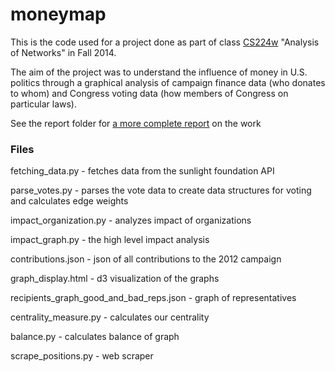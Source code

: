 moneymap
========

This is the code used for a project done as part of class [CS224w](http://web.stanford.edu/class/cs224w/) "Analysis of Networks" in Fall 2014.

The aim of the project was to understand the influence of money in U.S. politics through a graphical analysis of campaign finance data (who donates to whom) and Congress voting data (how members of Congress on particular laws).

See the report folder for [a more complete report](./report/analysis-political-network.pdf) on the work

### Files ###
fetching_data.py - fetches data from the sunlight foundation API

parse_votes.py - parses the vote data to create data structures for voting and calculates edge weights

impact_organization.py - analyzes impact of organizations

impact_graph.py - the high level impact analysis

contributions.json - json of all contributions to the 2012 campaign

graph_display.html - d3 visualization of the graphs

recipients_graph_good_and_bad_reps.json - graph of representatives

centrality_measure.py - calculates our centrality

balance.py - calculates balance of graph

scrape_positions.py - web scraper
